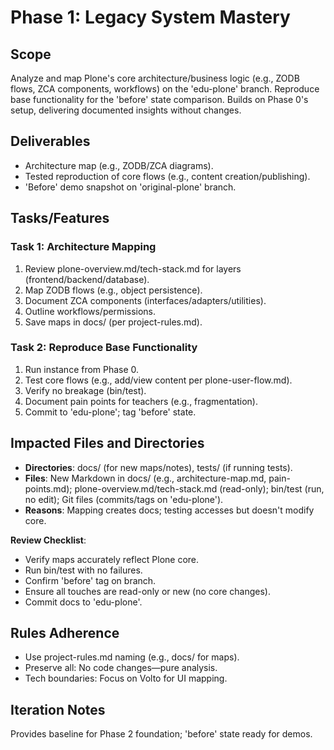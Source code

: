 
# Phase 1: Legacy System Mastery

## Scope
Analyze and map Plone's core architecture/business logic (e.g., ZODB flows, ZCA components, workflows) on the 'edu-plone' branch. Reproduce base functionality for the 'before' state comparison. Builds on Phase 0's setup, delivering documented insights without changes.

## Deliverables
- Architecture map (e.g., ZODB/ZCA diagrams).
- Tested reproduction of core flows (e.g., content creation/publishing).
- 'Before' demo snapshot on 'original-plone' branch.

## Tasks/Features
### Task 1: Architecture Mapping
1. Review plone-overview.md/tech-stack.md for layers (frontend/backend/database).
2. Map ZODB flows (e.g., object persistence).
3. Document ZCA components (interfaces/adapters/utilities).
4. Outline workflows/permissions.
5. Save maps in docs/ (per project-rules.md).

### Task 2: Reproduce Base Functionality
1. Run instance from Phase 0.
2. Test core flows (e.g., add/view content per plone-user-flow.md).
3. Verify no breakage (bin/test).
4. Document pain points for teachers (e.g., fragmentation).
5. Commit to 'edu-plone'; tag 'before' state.

## Impacted Files and Directories
- **Directories**: docs/ (for new maps/notes), tests/ (if running tests).
- **Files**: New Markdown in docs/ (e.g., architecture-map.md, pain-points.md); plone-overview.md/tech-stack.md (read-only); bin/test (run, no edit); Git files (commits/tags on 'edu-plone').
- **Reasons**: Mapping creates docs; testing accesses but doesn't modify core.

**Review Checklist**:
- Verify maps accurately reflect Plone core.
- Run bin/test with no failures.
- Confirm 'before' tag on branch.
- Ensure all touches are read-only or new (no core changes).
- Commit docs to 'edu-plone'.

## Rules Adherence
- Use project-rules.md naming (e.g., docs/ for maps).
- Preserve all: No code changes—pure analysis.
- Tech boundaries: Focus on Volto for UI mapping.

## Iteration Notes
Provides baseline for Phase 2 foundation; 'before' state ready for demos. 
